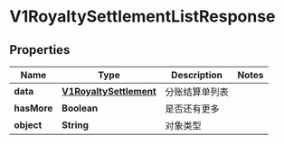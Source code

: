
# V1RoyaltySettlementListResponse

## Properties
Name | Type | Description | Notes
------------ | ------------- | ------------- | -------------
**data** | [**V1RoyaltySettlement**](V1RoyaltySettlement.md) | 分账结算单列表 | 
**hasMore** | **Boolean** | 是否还有更多 | 
**object** | **String** | 对象类型 | 



